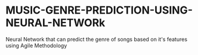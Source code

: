 # MUSIC-GENRE-PREDICTION-USING-NEURAL-NETWORk
Neural Network that can predict the genre of songs based on it's features using Agile Methodology 

